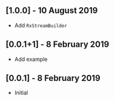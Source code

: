 ## [1.0.0] - 10 August 2019

* Add `RxStreamBuilder`

## [0.0.1+1] - 8 February 2019

* Add example

## [0.0.1] - 8 February 2019

* Initial

